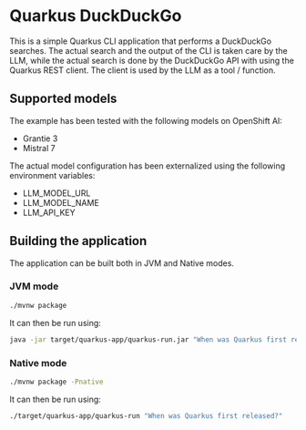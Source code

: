 # Quarkus DuckDuckGo

This is a simple Quarkus CLI application that performs a DuckDuckGo searches.
The actual search and the output of the CLI is taken care by the LLM, 
while the actual search is done by the DuckDuckGo API with using the Quarkus REST client.
The client is used by the LLM as a tool / function.

## Supported models

The example has been tested with the following models on OpenShift AI:
- Grantie 3
- Mistral 7

The actual model configuration has been externalized using the following environment variables:

- LLM_MODEL_URL
- LLM_MODEL_NAME
- LLM_API_KEY


## Building the application

The application can be built both in JVM and Native modes.

### JVM mode

```bash
./mvnw package
```
It can then be run using:

```bash
java -jar target/quarkus-app/quarkus-run.jar "When was Quarkus first released?"
```

### Native mode

```bash
./mvnw package -Pnative
```
It can then be run using:

```bash
./target/quarkus-app/quarkus-run "When was Quarkus first released?"
```
